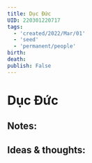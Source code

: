 ```yaml
---
title: Dục Đức
UID: 220301220717
tags:
  - 'created/2022/Mar/01'
  - 'seed'
  - 'permanent/people'
birth:
death:
publish: False
---
```

# Dục Đức

## Notes:


## Ideas & thoughts:
